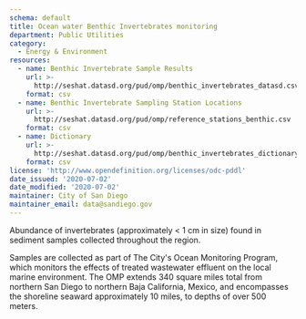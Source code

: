 ```yaml
---
schema: default
title: Ocean water Benthic Invertebrates monitoring
department: Public Utilities
category:
  - Energy & Environment
resources:
  - name: Benthic Invertebrate Sample Results
    url: >-
      http://seshat.datasd.org/pud/omp/benthic_invertebrates_datasd.csv
    format: csv
  - name: Benthic Invertebrate Sampling Station Locations
    url: >-
      http://seshat.datasd.org/pud/omp/reference_stations_benthic.csv
    format: csv
  - name: Dictionary
    url: >-
      http://seshat.datasd.org/pud/omp/benthic_invertebrates_dictionary_datasd.csv
    format: csv
license: 'http://www.opendefinition.org/licenses/odc-pddl'
date_issued: '2020-07-02'
date_modified: '2020-07-02'
maintainer: City of San Diego
maintainer_email: data@sandiego.gov
---
```

Abundance of invertebrates (approximately < 1 cm in size) found in sediment samples collected throughout the region.
<!--more-->
Samples are collected as part of The City's Ocean Monitoring Program, which monitors the effects of treated wastewater effluent on the local marine environment. The OMP extends 340 square miles total from northern San Diego to northern Baja California, Mexico, and encompasses the shoreline seaward approximately 10 miles, to depths of over 500 meters.


